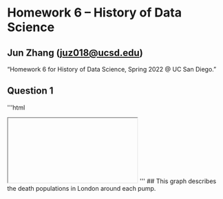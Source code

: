 # Homework 6 – History of Data Science
## Jun Zhang (juz018@ucsd.edu)
“Homework 6 for History of Data Science, Spring 2022 @ UC San Diego.”
## Question 1
'''html
<iframe> src='../snow-map.html' width=600 height=400 frameBorder=0></iframe>
'''
## This graph describes the death populations in London around each pump.
